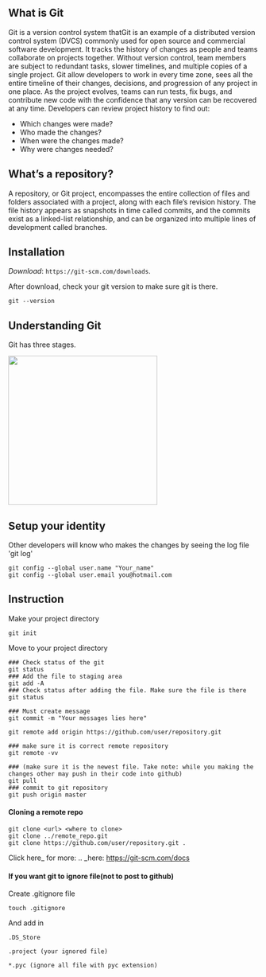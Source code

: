 ## What is Git

Git is a version control system thatGit is an example of a distributed version control system (DVCS) commonly used for open source and commercial software development.
It tracks the history of changes as people and teams collaborate on projects together. Without version control, team members are subject to redundant tasks, slower timelines, and multiple copies of a single project.
Git allow developers to work in every time zone, sees all the entire timeline of their changes, decisions, and progression of any project in one place. 
As the project evolves, teams can run tests, fix bugs, and contribute new code with the confidence that any version can be recovered at any time. Developers can review project history to find out:

* Which changes were made?
* Who made the changes?
* When were the changes made?
* Why were changes needed?
 
## What’s a repository?
A repository, or Git project, encompasses the entire collection of files and folders associated 
with a project, along with each file’s revision history. The file history appears as snapshots in time called
commits, and the commits exist as a linked-list relationship, and can be organized into multiple lines of development called branches.
 
 
## Installation 

*Download*:  `https://git-scm.com/downloads`.

After download, check your git version to make sure git is there.

`git --version`

## Understanding Git  
Git has three stages.  

<img src="http://i.stack.imgur.com/zLTpo.png" height=" 300px" width="300px" />

##  Setup your identity
Other developers will know who makes the changes by seeing the log file 'git log'

```
git config --global user.name "Your_name"  
git config --global user.email you@hotmail.com
```

## Instruction

Make your project directory
```
git init
```

Move to your project directory  
```
### Check status of the git
git status     
### Add the file to staging area
git add -A
### Check status after adding the file. Make sure the file is there
git status

### Must create message
git commit -m "Your messages lies here"

git remote add origin https://github.com/user/repository.git  

### make sure it is correct remote repository
git remote -vv  

### (make sure it is the newest file. Take note: while you making the changes other may push in their code into github)
git pull     
### commit to git repository
git push origin master
```
#### Cloning a remote repo

```
git clone <url> <where to clone>
git clone ../remote_repo.git
git clone https://github.com/user/repository.git .   
```

Click here_ for more:
.. _here: https://git-scm.com/docs 

#### If you want git to ignore file(not to post to github)

Create .gitignore file

`touch .gitignore`

And add in   

```
.DS_Store

.project (your ignored file)

*.pyc (ignore all file with pyc extension)
```





